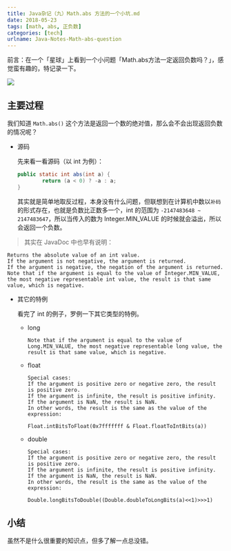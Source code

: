 ```yaml
---
title: Java杂记（九）Math.abs 方法的一个小坑.md
date: 2018-05-23
tags: [math, abs, 正负数]
categories: [tech]
urlname: Java-Notes-Math-abs-question
---
```


前言：在一个「星球」上看到一个小问题「Math.abs方法一定返回负数吗？」，感觉蛮有趣的，特记录一下。

![](https://image-1251774567.cosgz.myqcloud.com/blog/2018-05-23-anthony-rao-494667-unsplash%20-1-.jpg)

<!-- more -->

## 主要过程

我们知道 `Math.abs()` 这个方法是返回一个数的绝对值，那么会不会出现返回负数的情况呢？

-   源码

    先来看一看源码（以 int 为例）：

    ```java
    public static int abs(int a) {
            return (a < 0) ? -a : a;
    }
    ```
    
    其实就是简单地取反过程，本身没有什么问题，但联想到在计算机中数以`补码`的形式存在，也就是负数比正数多一个，int 的范围为 `-2147483648 ~ 2147483647`，所以当传入的数为 Integer.MIN_VALUE 的时候就会溢出，所以会返回一个负数。
    
>   其实在 JavaDoc 中也早有说明：

```
Returns the absolute value of an int value. 
If the argument is not negative, the argument is returned. 
If the argument is negative, the negation of the argument is returned.
Note that if the argument is equal to the value of Integer.MIN_VALUE, the most negative representable int value, the result is that same value, which is negative.
```

-   其它的特例

    看完了 int 的例子，罗例一下其它类型的特例。
    
    -   long
      
        ```
        Note that if the argument is equal to the value of Long.MIN_VALUE, the most negative representable long value, the result is that same value, which is negative.
        ```
    
    -   float

        ```
        Special cases:
        If the argument is positive zero or negative zero, the result is positive zero.
        If the argument is infinite, the result is positive infinity.
        If the argument is NaN, the result is NaN.
        In other words, the result is the same as the value of the expression:
        
        Float.intBitsToFloat(0x7fffffff & Float.floatToIntBits(a))
        ```
    
    -   double

        ```
        Special cases:
        If the argument is positive zero or negative zero, the result is positive zero.
        If the argument is infinite, the result is positive infinity.
        If the argument is NaN, the result is NaN.
        In other words, the result is the same as the value of the expression:
        
        Double.longBitsToDouble((Double.doubleToLongBits(a)<<1)>>>1)
        ```
    
## 小结

虽然不是什么很重要的知识点，但多了解一点总没错。
 


